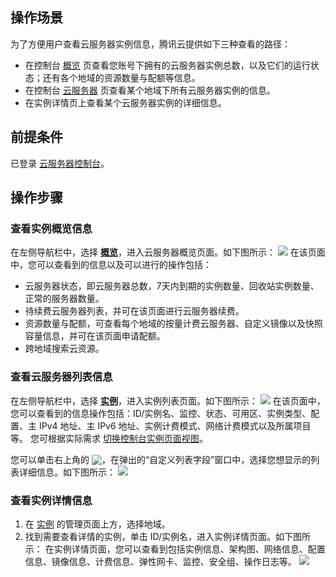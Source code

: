 ## 操作场景
为了方便用户查看云服务器实例信息，腾讯云提供如下三种查看的路径：
- 在控制台 [概览](https://console.cloud.tencent.com/cvm/overview) 页查看您账号下拥有的云服务器实例总数，以及它们的运行状态；还有各个地域的资源数量与配额等信息。
- 在控制台 [云服务器](https://console.cloud.tencent.com/cvm/index) 页查看某个地域下所有云服务器实例的信息。
- 在实例详情页上查看某个云服务器实例的详细信息。

## 前提条件

已登录 [云服务器控制台](https://console.cloud.tencent.com/cvm/index)。

## 操作步骤
### 查看实例概览信息

在左侧导航栏中，选择 **[概览](https://console.cloud.tencent.com/cvm/overview)**，进入云服务器概览页面。如下图所示：
![](https://qcloudimg.tencent-cloud.cn/raw/e721468bb605fc4445b15811f572b87d.png)
在该页面中，您可以查看到的信息以及可以进行的操作包括：
- 云服务器状态，即云服务器总数，7天内到期的实例数量、回收站实例数量、正常的服务器数量。
- 待续费云服务器列表，并可在该页面进行云服务器续费。
- 资源数量与配额，可查看每个地域的按量计费云服务器、自定义镜像以及快照容量信息，并可在该页面申请配额。
- 跨地域搜索云资源。

### 查看云服务器列表信息

在左侧导航栏中，选择 **[实例](https://console.cloud.tencent.com/cvm/index)**，进入实例列表页面。如下图所示：
![](https://main.qcloudimg.com/raw/cab6c2a687a38903efffcfb5db5173d9.png)
在该页面中，您可以查看到的信息操作包括：ID/实例名、监控、状态、可用区、实例类型、配置、主 IPv4 地址、主 IPv6 地址、实例计费模式、网络计费模式以及所属项目等。
<dx-alert infotype="explain" title="">
您可根据实际需求 [切换控制台实例页面视图](https://cloud.tencent.com/document/product/213/63696)。
</dx-alert>

您可以单击右上角的 <img style="margin:-3px 0px" src="https://main.qcloudimg.com/raw/93d28b8ce995f53c460707e44038e0ad.png"></img>，在弹出的“自定义列表字段”窗口中，选择您想显示的列表详细信息。如下图所示：
![](https://qcloudimg.tencent-cloud.cn/raw/9d8ab8fac17c3aa1cc659bd48ed51640.png)

### 查看实例详情信息

1. 在 [实例](https://console.cloud.tencent.com/cvm/index) 的管理页面上方，选择地域。
2. 找到需要查看详情的实例，单击 ID/实例名，进入实例详情页面。如下图所示：
在实例详情页面，您可以查看到包括实例信息、架构图、网络信息、配置信息、镜像信息、计费信息、弹性网卡、监控、安全组、操作日志等。
![](https://qcloudimg.tencent-cloud.cn/raw/21e0be2b1b726687d7eb4901d992af41.png)

